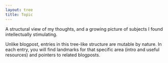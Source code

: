 ```yaml
---
layout: tree
title: Topic
---
```


A structural view of my thoughts, and a growing picture of subjects I found intellectually stimulating.

Unlike blogpost, entries in this tree-like structure are mutable by nature. In each entry, you will find landmarks for that specific area (intro and useful resources) and pointers to related blogposts.
